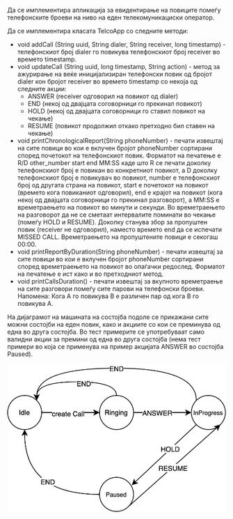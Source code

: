 Да се имплементира апликација за евидентирање на повиците помеѓу телефонските броеви на ниво на еден телекомуникациски оператор.

Да се имплементира класата TelcoApp со следните методи:

- void addCall (String uuid, String dialer, String receiver, long timestamp) - телефонскиот број dialer го повикува телефонскиот број receiver во времето timestamp.
- void updateCall (String uuid, long timestamp, String action) - метод за ажурирање на веќе иницијализиран телефонски повик од бројот dialer кон бројот receiver во времето timestamp со некоја од следните акции:
  - ANSWER (receiver одговорил на повикот од dialer)
  - END (некој од двајцата соговорници го прекинал повикот)
  - HOLD (некој од двајцата соговорници го ставил повикот на чекање)
  - RESUME (повикот продолжил откако претходно бил ставен на чекање)
- void printChronologicalReport(String phoneNumber) - печати извештај на сите повици во кои е вклучен бројот phoneNumber сортирани според почетокот на телефонскиот повик. Форматот на печатење е R/D other_number start end MM:SS каде што R се печати доколку телефонскиот број е повикан во конкретниот повикот, а D доколку телефонскиот број е повикувач во повикот, number е телефонскиот број од другата страна на повикот, start е почетокот на повикот (времето кога повиканиот одговорил), end е крајот на повикот (кога некој од двајцата соговорници го прекинал разговорот), а MM:SS е времетраењето на повикот во минути и секунди. Во времетраењето на разговорот да не се сметаaт интервалите поминати во чекање (помеѓу HOLD и RESUME). Доколку станува збор за пропуштен повик (receiver не одговорил), наместо времето end да се испечати MISSED CALL. Времетраењето на пропуштените повици е секогаш 00:00.
- void printReportByDuration(String phoneNumber) - печати извештај за сите повици во кои е вклучен бројот phoneNumber сортирани според времетраењето на повикот во опаѓачки редослед. Форматот на печатење е ист како и во претходниот метод.
- void printCallsDuration() - печати извештај за вкупното времетраење на сите разговори помеѓу сите парови на телефонски броеви. Напомена: Кога А го повикува B е различен пар од кога B го повикува А.
  
На дијаграмот на машината на состојба подоле се прикажани сите можни состојби на еден повик, како и акциите со кои се преминува од една во друга состојба. Во тест примерите се употребуваат само валидни акции за премини од една во друга состојба (нема тест примери во која се применува на пример акцијата ANSWER во состојба Paused).

![state machine](state_machine.png)